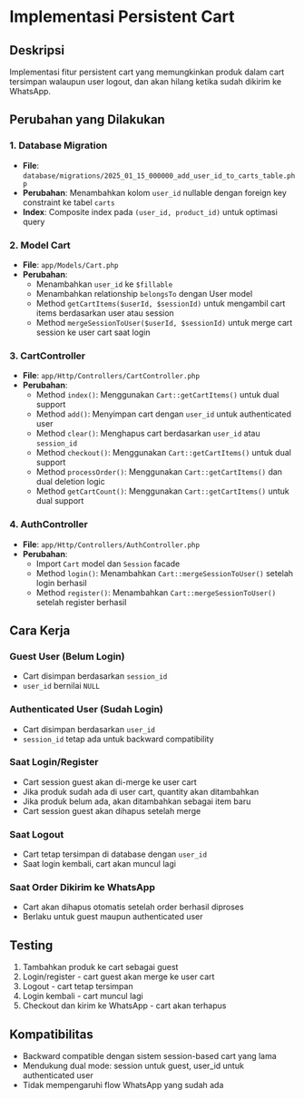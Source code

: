 # Implementasi Persistent Cart

## Deskripsi
Implementasi fitur persistent cart yang memungkinkan produk dalam cart tersimpan walaupun user logout, dan akan hilang ketika sudah dikirim ke WhatsApp.

## Perubahan yang Dilakukan

### 1. Database Migration
- **File**: `database/migrations/2025_01_15_000000_add_user_id_to_carts_table.php`
- **Perubahan**: Menambahkan kolom `user_id` nullable dengan foreign key constraint ke tabel `carts`
- **Index**: Composite index pada `(user_id, product_id)` untuk optimasi query

### 2. Model Cart
- **File**: `app/Models/Cart.php`
- **Perubahan**:
  - Menambahkan `user_id` ke `$fillable`
  - Menambahkan relationship `belongsTo` dengan User model
  - Method `getCartItems($userId, $sessionId)` untuk mengambil cart items berdasarkan user atau session
  - Method `mergeSessionToUser($userId, $sessionId)` untuk merge cart session ke user cart saat login

### 3. CartController
- **File**: `app/Http/Controllers/CartController.php`
- **Perubahan**:
  - Method `index()`: Menggunakan `Cart::getCartItems()` untuk dual support
  - Method `add()`: Menyimpan cart dengan `user_id` untuk authenticated user
  - Method `clear()`: Menghapus cart berdasarkan `user_id` atau `session_id`
  - Method `checkout()`: Menggunakan `Cart::getCartItems()` untuk dual support
  - Method `processOrder()`: Menggunakan `Cart::getCartItems()` dan dual deletion logic
  - Method `getCartCount()`: Menggunakan `Cart::getCartItems()` untuk dual support

### 4. AuthController
- **File**: `app/Http/Controllers/AuthController.php`
- **Perubahan**:
  - Import `Cart` model dan `Session` facade
  - Method `login()`: Menambahkan `Cart::mergeSessionToUser()` setelah login berhasil
  - Method `register()`: Menambahkan `Cart::mergeSessionToUser()` setelah register berhasil

## Cara Kerja

### Guest User (Belum Login)
- Cart disimpan berdasarkan `session_id`
- `user_id` bernilai `NULL`

### Authenticated User (Sudah Login)
- Cart disimpan berdasarkan `user_id`
- `session_id` tetap ada untuk backward compatibility

### Saat Login/Register
- Cart session guest akan di-merge ke user cart
- Jika produk sudah ada di user cart, quantity akan ditambahkan
- Jika produk belum ada, akan ditambahkan sebagai item baru
- Cart session guest akan dihapus setelah merge

### Saat Logout
- Cart tetap tersimpan di database dengan `user_id`
- Saat login kembali, cart akan muncul lagi

### Saat Order Dikirim ke WhatsApp
- Cart akan dihapus otomatis setelah order berhasil diproses
- Berlaku untuk guest maupun authenticated user

## Testing
1. Tambahkan produk ke cart sebagai guest
2. Login/register - cart guest akan merge ke user cart
3. Logout - cart tetap tersimpan
4. Login kembali - cart muncul lagi
5. Checkout dan kirim ke WhatsApp - cart akan terhapus

## Kompatibilitas
- Backward compatible dengan sistem session-based cart yang lama
- Mendukung dual mode: session untuk guest, user_id untuk authenticated user
- Tidak mempengaruhi flow WhatsApp yang sudah ada